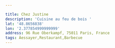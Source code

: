 ```yaml
---

title: Chez Justine
description: 'Cuisine au feu de bois '
lat: '48.8656838'
lon: '2.377854999999999'
address: 96 Rue Oberkampf, 75011 Paris, France
tags: Àessayer,Restaurant,Barbecue
---
```

